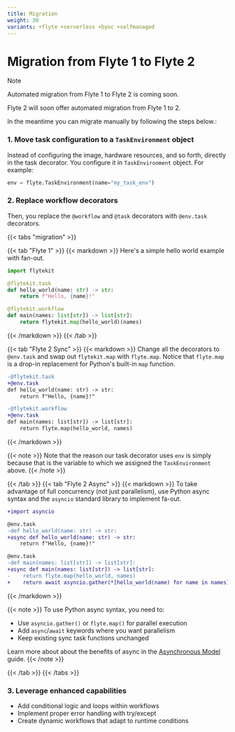 ```yaml
---
title: Migration
weight: 30
variants: +flyte +serverless +byoc +selfmanaged
---
```


# Migration from Flyte 1 to Flyte 2

> [!NOTE]
> Automated migration from Flyte 1 to Flyte 2 is coming soon.

Flyte 2 will soon offer automated migration from Flyte 1 to 2.

In the meantime you can migrate manually by following the steps below.:

### 1. Move task configuration to a `TaskEnvironment` object

Instead of configuring the image, hardware resources, and so forth, directly in the task decorator. You configure it in `TaskEnvironment` object. For example:

```python
env = flyte.TaskEnvironment(name="my_task_env")
```

### 2. Replace workflow decorators

Then, you replace the `@workflow` and `@task` decorators with `@env.task` decorators.

{{< tabs "migration" >}}

{{< tab "Flyte 1" >}}
{{< markdown >}}
Here's a simple hello world example with fan-out.

```python
import flytekit

@flytekit.task
def hello_world(name: str) -> str:
    return f"Hello, {name}!"

@flytekit.workflow
def main(names: list[str]) -> list[str]:
    return flytekit.map(hello_world)(names)
```
{{< /markdown >}}
{{< /tab >}}

{{< tab "Flyte 2 Sync" >}}
{{< markdown >}}
Change all the decorators to `@env.task` and swap out `flytekit.map` with `flyte.map`.
Notice that `flyte.map` is a drop-in replacement for Python's built-in `map` function.

```diff
-@flytekit.task
+@env.task
def hello_world(name: str) -> str:
    return f"Hello, {name}!"

-@flytekit.workflow
+@env.task
def main(names: list[str]) -> list[str]:
    return flyte.map(hello_world, names)
```
{{< /markdown >}}

{{< note >}}
Note that the reason our task decorator uses `env` is simply because that is the variable to which we assigned the `TaskEnvironment` above.
{{< /note >}}

{{< /tab >}}
{{< tab "Flyte 2 Async" >}}
{{< markdown >}}
To take advantage of full concurrency (not just parallelism), use Python async
syntax and the `asyncio` standard library to implement fa-out.

```diff
+import asyncio

@env.task
-def hello_world(name: str) -> str:
+async def hello_world(name: str) -> str:
    return f"Hello, {name}!"

@env.task
-def main(names: list[str]) -> list[str]:
+async def main(names: list[str]) -> list[str]:
-    return flyte.map(hello_world, names)
+    return await asyncio.gather(*[hello_world(name) for name in names])
```
{{< /markdown >}}

{{< note >}}
To use Python async syntax, you need to:
- Use `asyncio.gather()` or `flyte.map()` for parallel execution
- Add `async`/`await` keywords where you want parallelism
- Keep existing sync task functions unchanged

Learn more about about the benefits of async in the [Asynchronous Model](./async) guide.
{{< /note >}}

{{< /tab >}}
{{< /tabs >}}

### 3. Leverage enhanced capabilities

- Add conditional logic and loops within workflows
- Implement proper error handling with try/except
- Create dynamic workflows that adapt to runtime conditions